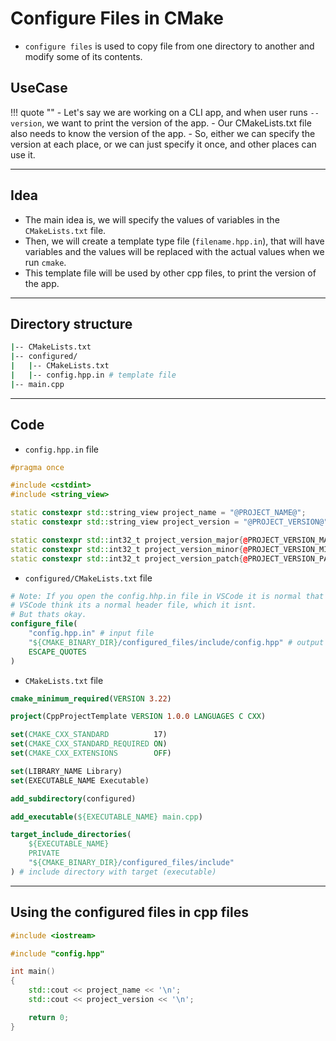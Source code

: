 # Configure Files in CMake

- `configure files` is used to copy file from one directory to another and modify some of its contents.

## UseCase

!!! quote ""
    - Let's say we are working on a CLI app, and when user runs `--version`, we want to print the version of the app.
    - Our CMakeLists.txt file also needs to know the version of the app.
    - So, either we can specify the version at each place, or we can just specify it once, and other places can use it.

---

## Idea

- The main idea is, we will specify the values of variables in the `CMakeLists.txt` file.
- Then, we will create a template type file (`filename.hpp.in`), that will have variables and the values will be replaced with the actual values when we run `cmake`.
- This template file will be used by other cpp files, to print the version of the app.

---

## Directory structure

```bash
|-- CMakeLists.txt
|-- configured/
|   |-- CMakeLists.txt
|   |-- config.hpp.in # template file
|-- main.cpp
```

---

## Code

- `config.hpp.in` file

```cpp
#pragma once

#include <cstdint>
#include <string_view>

static constexpr std::string_view project_name = "@PROJECT_NAME@";
static constexpr std::string_view project_version = "@PROJECT_VERSION@";

static constexpr std::int32_t project_version_major{@PROJECT_VERSION_MAJOR@};
static constexpr std::int32_t project_version_minor{@PROJECT_VERSION_MINOR@};
static constexpr std::int32_t project_version_patch{@PROJECT_VERSION_PATCH@};
```

- `configured/CMakeLists.txt` file

```cmake
# Note: If you open the config.hhp.in file in VSCode it is normal that the code has red squiggly lines.
# VSCode think its a normal header file, which it isnt.
# But thats okay.
configure_file(
    "config.hpp.in" # input file
    "${CMAKE_BINARY_DIR}/configured_files/include/config.hpp" # output file
    ESCAPE_QUOTES
)
```

- `CMakeLists.txt` file

```cmake
cmake_minimum_required(VERSION 3.22)

project(CppProjectTemplate VERSION 1.0.0 LANGUAGES C CXX)

set(CMAKE_CXX_STANDARD          17)
set(CMAKE_CXX_STANDARD_REQUIRED ON)
set(CMAKE_CXX_EXTENSIONS        OFF)

set(LIBRARY_NAME Library)
set(EXECUTABLE_NAME Executable)

add_subdirectory(configured)

add_executable(${EXECUTABLE_NAME} main.cpp)

target_include_directories(
    ${EXECUTABLE_NAME}
    PRIVATE
    "${CMAKE_BINARY_DIR}/configured_files/include"
) # include directory with target (executable)
```

---

## Using the configured files in cpp files

```cpp
#include <iostream>

#include "config.hpp"

int main()
{
    std::cout << project_name << '\n';
    std::cout << project_version << '\n';

    return 0;
}
```

